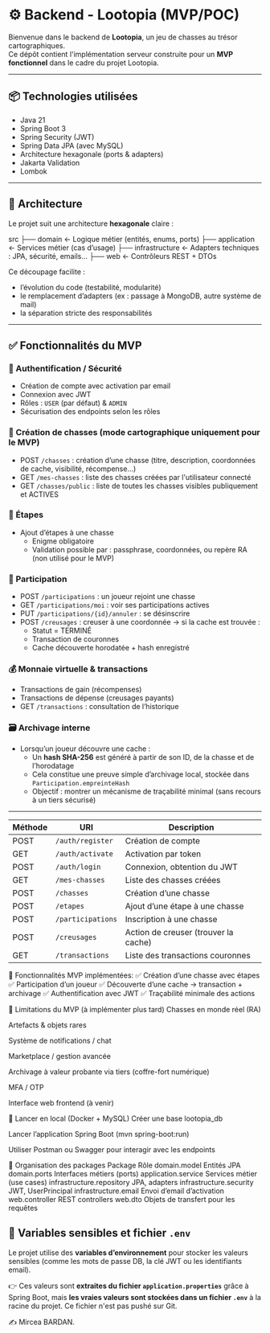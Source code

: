 # ⚙️ Backend - Lootopia (MVP/POC)

Bienvenue dans le backend de **Lootopia**, un jeu de chasses au trésor cartographiques.  
Ce dépôt contient l'implémentation serveur construite pour un **MVP fonctionnel** dans le cadre du projet Lootopia.

---

## 📦 Technologies utilisées

- Java 21
- Spring Boot 3
- Spring Security (JWT)
- Spring Data JPA (avec MySQL)
- Architecture hexagonale (ports & adapters)
- Jakarta Validation
- Lombok

---

## 🧱 Architecture

Le projet suit une architecture **hexagonale** claire :

src
├── domain ← Logique métier (entités, enums, ports)
├── application ← Services métier (cas d’usage)
├── infrastructure ← Adapters techniques : JPA, sécurité, emails...
├── web ← Contrôleurs REST + DTOs


Ce découpage facilite :
- l’évolution du code (testabilité, modularité)
- le remplacement d’adapters (ex : passage à MongoDB, autre système de mail)
- la séparation stricte des responsabilités

---

## ✅ Fonctionnalités du MVP

### 🔐 Authentification / Sécurité
- Création de compte avec activation par email
- Connexion avec JWT
- Rôles : `USER` (par défaut) & `ADMIN`
- Sécurisation des endpoints selon les rôles

### 🎯 Création de chasses (mode cartographique uniquement pour le MVP)
- POST `/chasses` : création d’une chasse (titre, description, coordonnées de cache, visibilité, récompense…)
- GET `/mes-chasses` : liste des chasses créées par l'utilisateur connecté
- GET `/chasses/public` : liste de toutes les chasses visibles publiquement et ACTIVES

### 🧩 Étapes
- Ajout d’étapes à une chasse
    - Enigme obligatoire
    - Validation possible par : passphrase, coordonnées, ou repère RA (non utilisé pour le MVP)

### 👤 Participation
- POST `/participations` : un joueur rejoint une chasse
- GET `/participations/moi` : voir ses participations actives
- PUT `/participations/{id}/annuler` : se désinscrire
- POST `/creusages` : creuser à une coordonnée → si la cache est trouvée :
    - Statut = TERMINÉ
    - Transaction de couronnes
    - Cache découverte horodatée + hash enregistré

### 💰 Monnaie virtuelle & transactions
- Transactions de gain (récompenses)
- Transactions de dépense (creusages payants)
- GET `/transactions` : consultation de l’historique

### 🗃️ Archivage interne
- Lorsqu’un joueur découvre une cache :
    - Un **hash SHA-256** est généré à partir de son ID, de la chasse et de l’horodatage
    - Cela constitue une preuve simple d’archivage local, stockée dans `Participation.empreinteHash`
    - Objectif : montrer un mécanisme de traçabilité minimal (sans recours à un tiers sécurisé)

---
| Méthode | URI               | Description                          |
| ------- | ----------------- | ------------------------------------ |
| POST    | `/auth/register`  | Création de compte                   |
| GET     | `/auth/activate`  | Activation par token                 |
| POST    | `/auth/login`     | Connexion, obtention du JWT          |
| GET     | `/mes-chasses`    | Liste des chasses créées             |
| POST    | `/chasses`        | Création d’une chasse                |
| POST    | `/etapes`         | Ajout d’une étape à une chasse       |
| POST    | `/participations` | Inscription à une chasse             |
| POST    | `/creusages`      | Action de creuser (trouver la cache) |
| GET     | `/transactions`   | Liste des transactions couronnes     |

🎯 Fonctionnalités MVP implémentées:
✅ Création d’une chasse avec étapes
✅ Participation d’un joueur
✅ Découverte d’une cache → transaction + archivage
✅ Authentification avec JWT
✅ Traçabilité minimale des actions

📌 Limitations du MVP (à implémenter plus tard)
Chasses en monde réel (RA)

Artefacts & objets rares

Système de notifications / chat

Marketplace / gestion avancée

Archivage à valeur probante via tiers (coffre-fort numérique)

MFA / OTP

Interface web frontend (à venir)

🚀 Lancer en local (Docker + MySQL)
Créer une base lootopia_db

Lancer l’application Spring Boot (mvn spring-boot:run)

Utiliser Postman ou Swagger pour interagir avec les endpoints

📁 Organisation des packages
Package	Rôle
domain.model	Entités JPA
domain.ports	Interfaces métiers (ports)
application.service	Services métier (use cases)
infrastructure.repository	JPA, adapters
infrastructure.security	JWT, UserPrincipal
infrastructure.email	Envoi d’email d’activation
web.controller	REST controllers
web.dto	Objets de transfert pour les requêtes

## 🔐 Variables sensibles et fichier `.env`

Le projet utilise des **variables d’environnement** pour stocker les valeurs sensibles (comme les mots de passe DB, la clé JWT ou les identifiants email).

👉 Ces valeurs sont **extraites du fichier `application.properties`** grâce à Spring Boot, mais **les vraies valeurs sont stockées dans un fichier `.env`** à la racine du projet. Ce fichier n'est pas pushé sur Git.

✍️ 
Mircea BARDAN.
